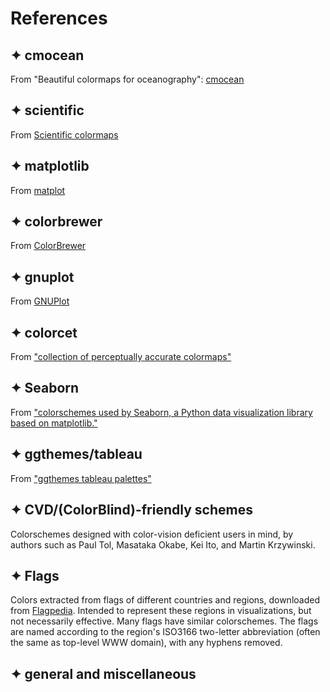 # References

## ✦ cmocean

From "Beautiful colormaps for oceanography": [cmocean](https://matplotlib.org/cmocean/)

## ✦ scientific

From [Scientific colormaps](http://www.fabiocrameri.ch/colourmaps.php)

## ✦ matplotlib

From [matplot](https://matplotlib.org)

## ✦ colorbrewer

From [ColorBrewer](http://colorbrewer2.org/)

## ✦ gnuplot

From [GNUPlot](http://www.gnuplot.info)

## ✦ colorcet

From ["collection of perceptually accurate colormaps"](https://colorcet.holoviz.org)

## ✦ Seaborn

From ["colorschemes used by Seaborn, a Python data visualization library based on matplotlib."](http://seaborn.pydata.org/tutorial/color_palettes.html)

## ✦ ggthemes/tableau

From ["ggthemes tableau palettes"](https://github.com/jrnold/ggthemes)

## ✦ CVD/(ColorBlind)-friendly schemes

Colorschemes designed with color-vision deficient users in mind, by authors such as Paul Tol, Masataka Okabe, Kei Ito, and Martin Krzywinski.

## ✦ Flags

Colors extracted from flags of different countries and regions, downloaded from
[Flagpedia](https://flagpedia.net). Intended to represent these regions in
visualizations, but not necessarily effective. Many flags have similar
colorschemes. The flags are named according to the region's ISO3166 two-letter
abbreviation (often the same as top-level WWW domain), with any hyphens removed.

## ✦ general and miscellaneous
